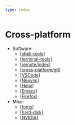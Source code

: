 ```yaml
---
type: index
---
```


# Cross-platform

- Software:
  - [[shell-tools]]
  - [[terminal-tools]]
  - [[remote/index]]
  - [[cross-platform/git]]
  - [[VSCode]]
  - [[Neovim]]
  - [[Helix]]
  - [[Emacs]]
  - [[Firefox]]
- Misc:
  - [[fonts]]
  - [[hard-disk]]
  - [[NVIDIA]]

[//begin]: # "Autogenerated link references for markdown compatibility"
[shell-tools]: ../Linux/cross-distro/shell-tools.md "Shell Related Tools"
[terminal-tools]: ../Linux/cross-distro/terminal-tools.md "Terminal Related Tools"
[remote/index]: remote/index.md "Remote Development"
[cross-platform/git]: git.md "Git Usage Tips"
[VSCode]: VSCode.md "Visual Studio Code Tips"
[Neovim]: Neovim.md "Neovim"
[Helix]: Helix.md "Helix"
[Emacs]: Emacs.md "Emacs"
[Firefox]: Firefox.md "Firefox"
[fonts]: fonts.md "Fonts"
[hard-disk]: hard-disk.md "Hard Disk Manipulation"
[NVIDIA]: NVIDIA.md "NVIDIA Devices"
[//end]: # "Autogenerated link references"
